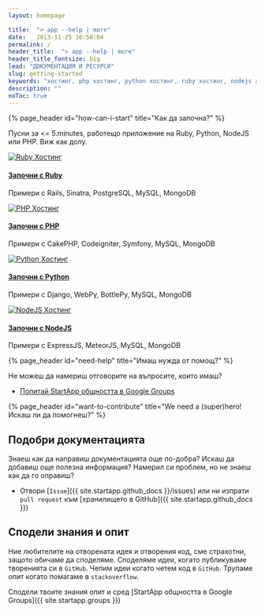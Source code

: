 ```yaml
---
layout: homepage

title:  "> app --help | more"
date:   2013-11-25 16:58:04
permalink: /
header_title:  "> app --help | more"
header_title_fontsize: big
lead: "ДОКУМЕНТАЦИЯ И РЕСУРСИ"
slug: getting-started
keywords: "хостинг, php хостинг, python хостинг, ruby хостинг, nodejs хостинг"
description: ""
noToc: true
---
```


{% page_header id="how-can-i-start" title="Как да започна?" %}

<p class="lead">Пусни за <= 5.minutes, работещо приложение на Ruby, Python, NodeJS или PHP. Виж как долу.</p>

<div class="row startapp-starters">
  <div class="col-xs-6 col-md-3">
    <a class="thumbnail" href="/getting-started/startapp-with-ruby-quick.html">
      <img src="/img/jumps/ruby.jpg" alt="Ruby Хостинг">
    </a>
    <h4><a href="/getting-started/startapp-with-ruby-quick.html">Започни с Ruby</a></h4>
    <p>Примери с Rails, Sinatra, PostgreSQL, MySQL, MongoDB</p>
  </div>
  <div class="col-xs-6 col-md-3">
    <a class="thumbnail" href="/getting-started/startapp-with-php-quick.html">
      <img src="/img/jumps/php.jpg" alt="PHP Хостинг">
    </a>
    <h4><a href="/getting-started/startapp-with-php-quick.html">Започни с PHP</a></h4>
    <p>Примери с CakePHP, Codeigniter, Symfony, MySQL, MongoDB</p>
  </div>
  <div class="clearfix visible-xs"></div>
  <div class="col-xs-6 col-md-3">
    <a class="thumbnail" href="/getting-started/startapp-with-python-quick.html">
      <img src="/img/jumps/python.jpg" alt="Python Хостинг">
    </a>
    <h4><a href="/getting-started/startapp-with-python-quick.html">Започни с Python</a></h4>
    <p>Примери с Django, WebPy, BottlePy, MySQL, MongoDB</p>
  </div>
  <div class="col-xs-6 col-md-3">
    <a class="thumbnail" href="/getting-started/startapp-with-nodejs-quick.html">
      <img src="/img/jumps/node.jpg" alt="NodeJS Хостинг">
    </a>
    <h4><a href="/getting-started/startapp-with-nodejs-quick.html">Започни с NodeJS</a></h4>
    <p>Примери с ExpressJS, MeteorJS, MySQL, MongoDB</p>
  </div>

</div>

{% page_header id="need-help" title="Имаш нужда от помощ?" %}

Не можеш да намериш отговорите на въпросите, които имаш?
<section class="read-more">
  <ul class="list-unstyled">
    <li><a href="{{ site.startapp.groups }}">Попитай StartApp общността в Google Groups</a></li>
  </ul>
</section>

{% page_header id="want-to-contribute" title="We need a (super)hero! Искаш ли да помогнеш?" %}

## Подобри документацията

Знаеш как да направиш документацията още по-добра?
Искаш да добавиш още полезна информация?
Намерил си проблем, но не знаеш как да го оправиш?

- Отвори [`Issue`]({{ site.startapp.github_docs }}/issues) или ни изпрати `pull request` към [хранилището в GitHub]({{ site.startapp.github_docs }})

## Сподели знания и опит

Ние любителите на отворената идея и отворения код, сме страхотни, защото обичаме да споделяме.
Споделяме идеи, когато публикуваме творенията си в `GitHub`. Чепим идеи когато четем код в `GitHub`.
Трупаме опит когато помагаме в `stackoverflow`.

Сподели твоите знания опит и сред [StartApp общността в Google Groups]({{ site.startapp.groups }})
